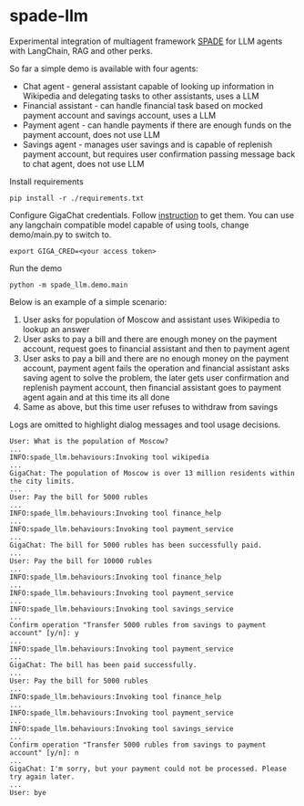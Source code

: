 # spade-llm
Experimental integration of multiagent framework [SPADE](https://github.com/javipalanca/spade) for LLM agents with LangChain, RAG and other perks.

So far a simple demo is available with four agents:
* Chat agent - general assistant capable of looking up information in Wikipedia and delegating tasks to other assistants, uses a LLM
* Financial assistant - can handle financial task based on mocked payment account and savings account, uses a LLM
* Payment agent - can handle payments if there are enough funds on the payment account, does not use LLM
* Savings agent - manages user savings and is capable of replenish payment account, but requires user confirmation passing message back to chat agent, does not use LLM

Install requirements
```
pip install -r ./requirements.txt
```

Configure GigaChat credentials. Follow [instruction](https://developers.sber.ru/docs/ru/gigachat/individuals-quickstart)
to get them. You can use any langchain compatible model capable of using tools, change demo/main.py to switch to.
```
export GIGA_CRED=<your access token>
```

Run the demo

```
python -m spade_llm.demo.main
```

Below is an example of a simple scenario:
1. User asks for population of Moscow and assistant uses Wikipedia to lookup an answer
2. User asks to pay a bill and there are enough money on the payment account, request goes to financial assistant and then to payment agent
3. User asks to pay a bill and there are no enough money on the payment account, payment agent fails the operation and financial assistant asks saving agent to solve the problem, the later gets user confirmation and replenish payment account, then financial assistant goes to payment agent again and at this time its all done
4. Same as above, but this time user refuses to withdraw from savings

Logs are omitted to highlight dialog messages and tool usage decisions.
```
User: What is the population of Moscow?
...
INFO:spade_llm.behaviours:Invoking tool wikipedia
...
GigaChat: The population of Moscow is over 13 million residents within the city limits.
...
User: Pay the bill for 5000 rubles
...
INFO:spade_llm.behaviours:Invoking tool finance_help
...
INFO:spade_llm.behaviours:Invoking tool payment_service
...
GigaChat: The bill for 5000 rubles has been successfully paid.
...
User: Pay the bill for 10000 rubles
...
INFO:spade_llm.behaviours:Invoking tool finance_help
...
INFO:spade_llm.behaviours:Invoking tool payment_service
...
INFO:spade_llm.behaviours:Invoking tool savings_service
...
Confirm operation "Transfer 5000 rubles from savings to payment account" [y/n]: y
...
INFO:spade_llm.behaviours:Invoking tool payment_service
...
GigaChat: The bill has been paid successfully.
...
User: Pay the bill for 5000 rubles
...
INFO:spade_llm.behaviours:Invoking tool finance_help
...
INFO:spade_llm.behaviours:Invoking tool payment_service
...
INFO:spade_llm.behaviours:Invoking tool savings_service
...
Confirm operation "Transfer 5000 rubles from savings to payment account" [y/n]: n
...
GigaChat: I'm sorry, but your payment could not be processed. Please try again later.
...
User: bye
```
